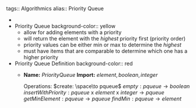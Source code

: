 tags:: Algorithmics
alias:: Priority Queue

-
- Priority Queue
  background-color:: yellow
	- allow for adding elements with a priority
	- will return the element with the *highest* priority first (priority order)
	- priority values can be either min or max to determine the *highest*
	- must have items that are comparable to determine which one has a higher priority
- Priority Queue Definition
  background-color:: red
	- **Name:** $Priority Queue$
	  **Import:** $element, boolean, integer$
	   
	  Operations:
	  $create: \space\to pqueue$
	  $empty: pqueue \to boolean$
	  $insertWithPriority: pqueue$ x $element$ x $integer \to pqueue$
	  $getMinElement: pqueue \to pqueue$
	  $findMin: pqueue \to element$